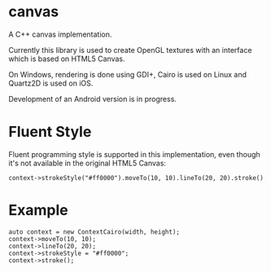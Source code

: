 canvas
======

A C++ canvas implementation.

Currently this library is used to create OpenGL textures with an interface which is based on HTML5 Canvas.

On Windows, rendering is done using GDI+, Cairo is used on Linux and Quartz2D is used on iOS.

Development of an Android version is in progress.

Fluent Style
============

Fluent programming style is supported in this implementation, even though it's not available in the original HTML5 Canvas:

    context->strokeStyle("#ff0000").moveTo(10, 10).lineTo(20, 20).stroke()

Example
=======

    auto context = new ContextCairo(width, height);
    context->moveTo(10, 10);
    context->lineTo(20, 20);
    context->strokeStyle = "#ff0000";
    context->stroke();
